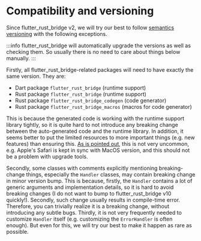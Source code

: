 # Compatibility and versioning

Since flutter_rust_bridge v2, we will try our best to follow [semantics versioning](https://semver.org/)
with the following exceptions.

:::info
flutter_rust_bridge will automatically upgrade the versions as well as checking them.
So usually there is no need to care about things below manually.
:::

Firstly, all flutter_rust_bridge-related packages will need to have exactly the same version. They are:

* Dart package `flutter_rust_bridge` (runtime support)
* Rust package `flutter_rust_bridge` (runtime support)
* Rust package `flutter_rust_bridge_codegen` (code generator)
* Rust package `flutter_rust_bridge_macros` (macros for code generator)

This is because the generated code is working with the runtime support library tightly,
so it is quite hard to not introduce any breaking change between the auto-generated code and the runtime library.
In addition, it seems better to put the limited resources to more important things (e.g. new features) than ensuring this.
[As is pointed out](https://github.com/fzyzcjy/flutter_rust_bridge/issues/1432#issuecomment-1849199332),
this is not very uncommon, e.g. Apple's Safari is kept in sync with MacOS version,
and this should not be a problem with upgrade tools.

Secondly, some classes with comments explicitly mentioning breaking-change things,
especially the `Handler` classes, may contain breaking change in minor version bump.
This is because, firstly, the `Handler` contains a lot of generic arguments and implementation details,
so it is hard to avoid breaking changes (I do not want to bump to flutter_rust_bridge v10 quickly!).
Secondly, such change usually results in compile-time error.
Therefore, you can trivially realize it is a breaking change, without introducing any subtle bugs.
Thirdly, it is not very frequently needed to customize `Handler` itself
(e.g. customizing the `ErrorHandler` is often enough).
But even for this, we will try our best to make it happen as rare as possible.
